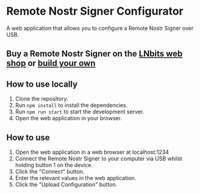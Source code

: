 # Remote Nostr Signer Configurator

A web application that allows you to configure a Remote Nostr Signer over USB.  

## Buy a Remote Nostr Signer on the [LNbits web shop](https://shop.lnbits.com/product/nsec-remote-signer) or [build your own](https://github.com/blackcoffeexbt/hardware-nostr-connect-device)

## How to use locally

1. Clone the repository.
2. Run `npm install` to install the dependencies.
3. Run `npm run start` to start the development server.
4. Open the web application in your browser.

## How to use

1. Open the web application in a web browser at localhost:1234
1. Connect the Remote Nostr Signer to your computer via USB whilst holding button 1 on the device.
1. Click the "Connect" button.
1. Enter the relevant values in the web application.
1. Click the "Upload Configuration" button.


